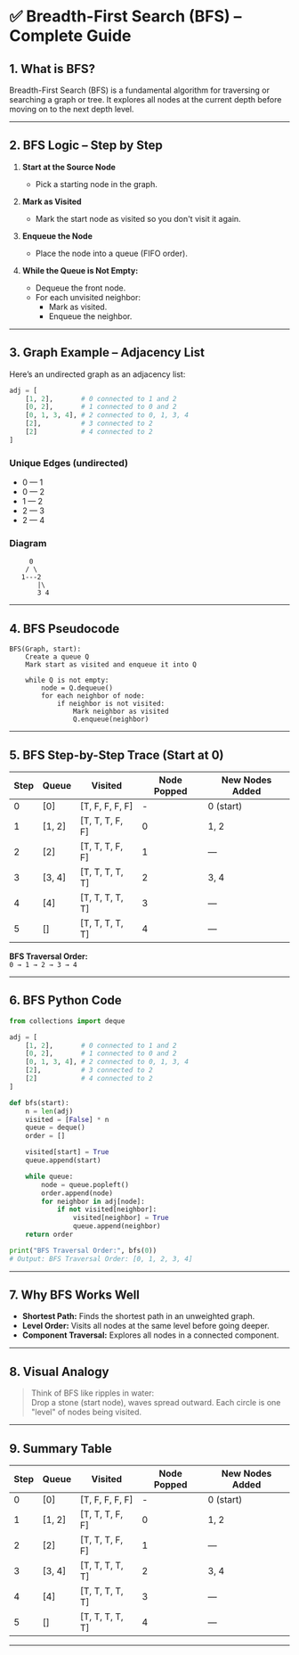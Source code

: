 # ✅ Breadth-First Search (BFS) – Complete Guide

## 1. What is BFS?
Breadth-First Search (BFS) is a fundamental algorithm for traversing or searching a graph or tree. It explores all nodes at the current depth before moving on to the next depth level.

---

## 2. BFS Logic – Step by Step

1. **Start at the Source Node**
    - Pick a starting node in the graph.

2. **Mark as Visited**
    - Mark the start node as visited so you don't visit it again.

3. **Enqueue the Node**
    - Place the node into a queue (FIFO order).

4. **While the Queue is Not Empty:**
    - Dequeue the front node.
    - For each unvisited neighbor:
        - Mark as visited.
        - Enqueue the neighbor.

---

## 3. Graph Example – Adjacency List

Here’s an undirected graph as an adjacency list:

```python
adj = [
    [1, 2],       # 0 connected to 1 and 2
    [0, 2],       # 1 connected to 0 and 2
    [0, 1, 3, 4], # 2 connected to 0, 1, 3, 4
    [2],          # 3 connected to 2
    [2]           # 4 connected to 2
]
```

### Unique Edges (undirected)

- 0 — 1  
- 0 — 2  
- 1 — 2  
- 2 — 3  
- 2 — 4  

### Diagram

```
     0
    / \
   1---2
       |\
       3 4
```

---

## 4. BFS Pseudocode

```plaintext
BFS(Graph, start):
    Create a queue Q
    Mark start as visited and enqueue it into Q

    while Q is not empty:
        node = Q.dequeue()
        for each neighbor of node:
            if neighbor is not visited:
                Mark neighbor as visited
                Q.enqueue(neighbor)
```

---

## 5. BFS Step-by-Step Trace (Start at 0)

| Step | Queue      | Visited              | Node Popped | New Nodes Added |
|------|------------|----------------------|-------------|-----------------|
| 0    | [0]        | [T, F, F, F, F]      | -           | 0 (start)       |
| 1    | [1, 2]     | [T, T, T, F, F]      | 0           | 1, 2            |
| 2    | [2]        | [T, T, T, F, F]      | 1           | —               |
| 3    | [3, 4]     | [T, T, T, T, T]      | 2           | 3, 4            |
| 4    | [4]        | [T, T, T, T, T]      | 3           | —               |
| 5    | []         | [T, T, T, T, T]      | 4           | —               |

**BFS Traversal Order:**  
`0 → 1 → 2 → 3 → 4`

---

## 6. BFS Python Code

```python
from collections import deque

adj = [
    [1, 2],       # 0 connected to 1 and 2
    [0, 2],       # 1 connected to 0 and 2
    [0, 1, 3, 4], # 2 connected to 0, 1, 3, 4
    [2],          # 3 connected to 2
    [2]           # 4 connected to 2
]

def bfs(start):
    n = len(adj)
    visited = [False] * n
    queue = deque()
    order = []

    visited[start] = True
    queue.append(start)

    while queue:
        node = queue.popleft()
        order.append(node)
        for neighbor in adj[node]:
            if not visited[neighbor]:
                visited[neighbor] = True
                queue.append(neighbor)
    return order

print("BFS Traversal Order:", bfs(0))
# Output: BFS Traversal Order: [0, 1, 2, 3, 4]
```

---

## 7. Why BFS Works Well

- **Shortest Path:** Finds the shortest path in an unweighted graph.
- **Level Order:** Visits all nodes at the same level before going deeper.
- **Component Traversal:** Explores all nodes in a connected component.

---

## 8. Visual Analogy

> Think of BFS like ripples in water:  
> Drop a stone (start node), waves spread outward. Each circle is one "level" of nodes being visited.

---

## 9. Summary Table

| Step | Queue   | Visited             | Node Popped | New Nodes Added |
|------|---------|---------------------|-------------|-----------------|
| 0    | [0]     | [T, F, F, F, F]     | -           | 0 (start)       |
| 1    | [1, 2]  | [T, T, T, F, F]     | 0           | 1, 2            |
| 2    | [2]     | [T, T, T, F, F]     | 1           | —               |
| 3    | [3, 4]  | [T, T, T, T, T]     | 2           | 3, 4            |
| 4    | [4]     | [T, T, T, T, T]     | 3           | —               |
| 5    | []      | [T, T, T, T, T]     | 4           | —               |

---

